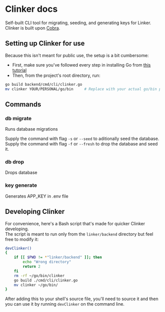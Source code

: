 # Clinker docs

Self-built CLI tool for migrating, seeding, and generating keys for Linker.  
Clinker is built upon [Cobra](https://github.com/spf13/cobra).

## Setting up Clinker for use

Because this isn't meant for public use, the setup is a bit cumbersome:
- First, make sure you've followed every step in installing Go from [this tutorial](https://go.dev/doc/install)
- Then, from the project's root directory, run:
```bash
go build backend/cmd/cli/clinker.go
mv clinker YOUR/PERSONAL/go/bin     # Replace with your actual go/bin path
```

## Commands

### db migrate

Runs database migrations

Supply the command with flag `-s` or `--seed` to aditionally seed the database.
Supply the command with flag `-f` or `--fresh` to drop the database and seed it.

### db drop

Drops database

### key generate

Generates APP_KEY in .env file


## Developing Clinker

For convenience, here's a Bash script that's made for quicker Clinker developing.  
The script is meant to run only from the `linker/backend` directory but feel free to modify it:
```bash
devClinker()
{
	if [[ $PWD != *"linker/backend" ]]; then
		echo "Wrong directory"
		return 2
	fi
	rm -rf ~/go/bin/clinker
	go build ./cmd/cli/clinker.go
	mv clinker ~/go/bin/
}
```
After adding this to your shell's source file, you'll need to source it and then you can use it by running `devClinker` on the command line.
